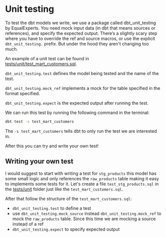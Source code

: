 # Unit testing

To test the dbt models we write, we use a package called dbt_unit_testing by EqualExperts.
You need mock input data (in dbt that means sources or references), and specify the expected output.
There’s a slightly scary step where you have to override the ref and source macros,
or use the explicit `dbt_unit_testing.` prefix. But under the hood they aren't changing too much.

An example of a unit test can be found in [tests/unit/test_mart_customers.sql](../tests/unit/test_mart_customers.sql).

`dbt_unit_testing.test` defines the model being tested and the name of the test.

`dbt_unit_testing.mock_ref` implements a mock for the table specified in the format specified.

`dbt_unit_testing.expect` is the expected output after running the test.


We can run this test by running the following command in the terminal:

```bash
dbt test -s test_mart_customers
```

The `-s test_mart_customers` tells dbt to only run the test we are interested in.

After this you can try and write your own test!

## Writing your own test

I would suggest to start with writing a test for `stg_products` this model has some small logic and only references the `raw_products` table making it easy to implements some tests for it.
Let's create a file `test_stg_products.sql` in the [tests/unit](../tests/unit) folder just like the `test_mart_customers.sql`. 

After that follow the structure of the `test_mart_customers.sql`:
- `dbt_unit_testing.test` to define a test 
- use `dbt_unit_testing.mock_source` instead `dbt_unit_testing.mock_ref` to mock the `raw_products` table. Since this time we are mocking a source instead of a ref
- `dbt_unit_testing.expect` to specify expected output